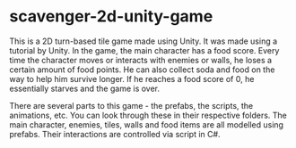 # scavenger-2d-unity-game

This is a 2D turn-based tile game made using Unity. It was made using a tutorial by Unity. In the game, the main character has a food score. Every time the character moves or interacts with enemies or walls, he loses a certain amount of food points. He can also collect soda and food on the way to help him survive longer. If he reaches a food score of 0, he essentially starves and the game is over.

There are several parts to this game - the prefabs, the scripts, the animations, etc. You can look through these in their respective folders. The main character, enemies, tiles, walls and food items are all modelled using prefabs. Their interactions are controlled via script in C#.
